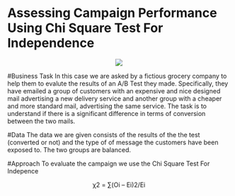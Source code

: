# Assessing Campaign Performance Using Chi Square Test For Independence

<p align="center">
  <img src="https://user-images.githubusercontent.com/69009356/185987097-b4be59cc-fa3a-41ba-a068-69aa78a17c4b.png"
 />
</p>

#Business Task
In this case we are asked by a fictious grocery company to help them to evalute the results of an A/B Test they made.
Specifically, they have emailed a group of customers with an expensive and nice designed mail advertising a new delivery service and another group with a cheaper and more standard mail, advertising the same service.
The task is to understand if there is a significant difference in terms of conversion between the two mails.

#Data
The data we are given consists of the results of the the test (converted or not) and the type of of message the customers have been exposed to. The two groups are balanced.

#Approach
To evaluate the campaign we use the Chi Square Test For Indepence
<p align="center">
χ2 = ∑(Oi – Ei)2/Ei
</p>
